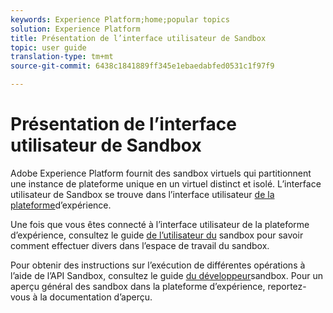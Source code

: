 ```yaml
---
keywords: Experience Platform;home;popular topics
solution: Experience Platform
title: Présentation de l’interface utilisateur de Sandbox
topic: user guide
translation-type: tm+mt
source-git-commit: 6438c1841889ff345e1ebaedabfed0531c1f97f9

---
```



# Présentation de l’interface utilisateur de Sandbox


Adobe Experience Platform fournit des sandbox virtuels qui partitionnent une instance de plateforme unique en un virtuel  distinct et isolé. L’interface utilisateur de Sandbox se trouve dans l’interface utilisateur [de la plateforme](https://platform.adobe.com)d’expérience.

Une fois que vous êtes connecté à l’interface utilisateur de la plateforme d’expérience, consultez le guide [de l’utilisateur du](user-guide.md) sandbox pour savoir comment effectuer divers  dans l’espace de travail du sandbox.

Pour obtenir des instructions sur l’exécution de différentes opérations à l’aide de l’API Sandbox, consultez le guide [du développeur](../api/getting-started.md)sandbox. Pour un aperçu général des sandbox dans la plateforme d’expérience, reportez-vous à la documentation [](../home.md)d’aperçu.

